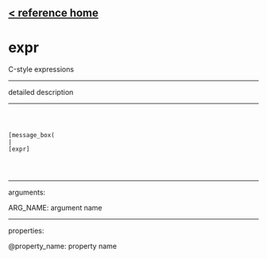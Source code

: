 [< reference home](ceammc_lib.html)
---

# expr


С-style expressions

---

detailed description
<br>


---


```



[message_box(                                 
|
[expr]


            
```

---
arguments:

ARG_NAME: argument name<br>

---
properties:

@property_name: property name<br>

